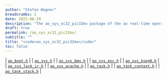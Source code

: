 ```yaml
---
author: "Stefan Wagner"
breadcrumbs: 2
date: 2022-08-29
description: "The ao_sys_xc32_pic32mx package of the ao real-time operating system."
draft: true
permalink: /ao_sys_xc32_pic32mx/ 
subtitle: ""
title: "<code>ao_sys_xc32_pic32mx</code>"
toc: false
---
```


| [`ao_boot.h`](ao_boot.h.md) |
| [`ao_sys.h`](ao_sys.h.md) |
| [`ao_sys_bmx.h`](ao_sys_bmx.h.md) |
| [`ao_sys_exc.h`](ao_sys_exc.h.md) |
| [`ao_sys_kseg0.h`](ao_sys_kseg0.h.md) |
| [`ao_sys_lock_ir.h`](ao_sys_lock_ir.h.md) |
| [`ao_sys_pcache.h`](ao_sys_pcache.h.md) |
| [`ao_task.h`](ao_task.h.md) |
| [`ao_task_context.h`](ao_task_context.h.md) |
| [`ao_task_stack.h`](ao_task_stack.h.md) |
